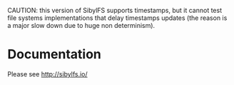 CAUTION: this version of SibylFS supports timestamps,
but it cannot test file systems implementations that delay
timestamps updates (the reason is a major slow down due to huge non determinism).


# Documentation

Please see <http://sibylfs.io/>

